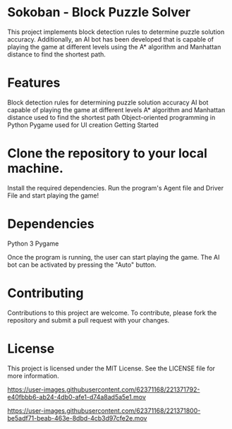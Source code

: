 # Sokoban - Block Puzzle Solver

This project implements block detection rules to determine puzzle solution accuracy. Additionally, an AI bot has been developed that is capable of playing the game at different levels using the A* algorithm and Manhattan distance to find the shortest path.

# Features

Block detection rules for determining puzzle solution accuracy
AI bot capable of playing the game at different levels
A* algorithm and Manhattan distance used to find the shortest path
Object-oriented programming in Python
Pygame used for UI creation
Getting Started

# Clone the repository to your local machine.
Install the required dependencies.
Run the program's Agent file and Driver File and start playing the game!

# Dependencies
Python 3
Pygame

Once the program is running, the user can start playing the game. The AI bot can be activated by pressing the "Auto" button.

# Contributing

Contributions to this project are welcome. To contribute, please fork the repository and submit a pull request with your changes.

# License

This project is licensed under the MIT License. See the LICENSE file for more information.



https://user-images.githubusercontent.com/62371168/221371792-e40fbbb6-ab24-4db0-afe1-d74a8ad5a5e1.mov



https://user-images.githubusercontent.com/62371168/221371800-be5adf71-beab-463e-8dbd-4cb3d97cfe2e.mov


